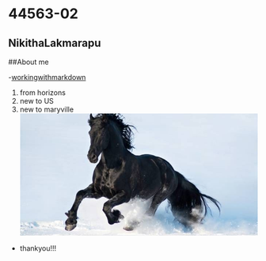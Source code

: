 # 44563-02
## NikithaLakmarapu
##About me

-[workingwithmarkdown](https://github.com/profcase/working-with-markdown)
1. from horizons
1. new to US
1. new to maryville
![love](https://github.com/NikithaLakmarapu/44563-02/blob/master/love.jpg)
- thankyou!!!
